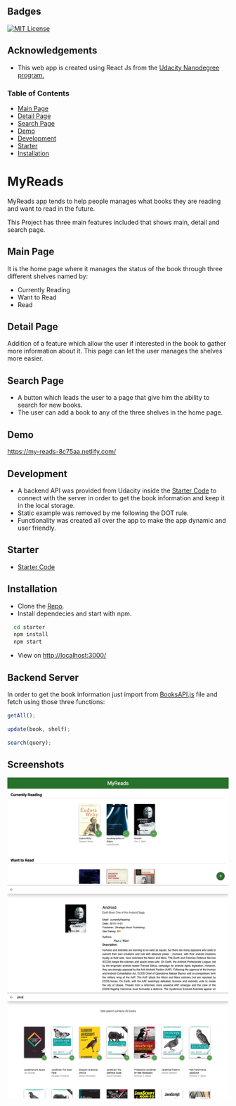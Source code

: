 
## Badges



[![MIT License](https://img.shields.io/github/followers/HassanLasheenn?style=social)](https://img.shields.io/github/followers/HassanLasheenn?style=social)


## Acknowledgements
 - This web app is created using React Js from the [Udacity Nanodegree program.](https://www.udacity.com/course/react-nanodegree--nd019)


### Table of Contents

* [Main Page](#mainpage)  
* [Detail Page](#detailpage)  
* [Search Page](#searchpage)   
* [Demo](#demo)
* [Development](#installation)
* [Starter](#installation)
* [Installation](#installation)

# MyReads

MyReads app tends to help people manages what books they are reading and want to read in the future.

This Project has three main features included that shows main, detail and search page.

## Main Page

It is the home page where it manages the status of the book through three different shelves named by:
* Currently Reading
* Want to Read 
* Read


## Detail Page

Addition of a feature which allow the user if interested in the book to gather more information about it.
This page can let the user manages the shelves more easier.

## Search Page

* A button which leads the user to a page that give him the ability to search for new books.
* The user can add a book to any of the three shelves in the home page.


## Demo

https://my-reads-8c75aa.netlify.com/


## Development

* A backend API was provided from Udacity inside the [Starter Code](#starter) to connect with the server in order to get the book information and keep it in the local storage.
* Static example was removed by me following the DOT rule.
* Functionality was created all over the app to make the app dynamic and user friendly.



## Starter

* [Starter Code](https://github.com/udacity/nd0191-c1-myreads/)


## Installation
* Clone the [Repo](https://github.com/udacity/nd0191-c1-myreads/).
* Install dependecies and start with npm.

```bash
  cd starter
  npm install
  npm start
```

* View on [http://localhost:3000/](http://localhost:3000/)

## Backend Server

In order to get the book information just import from [BooksAPI.js](https://github.com/udacity/nd0191-c1-myreads/blob/main/starter/src/BooksAPI.js) file and fetch using those three functions:

```js
getAll();
```
```js
update(book, shelf);
```
```js
search(query);
```


    
## Screenshots

![](Screen%20Shot%202022-10-14%20at%203.03.11%20PM.png)
![](Screen%20Shot%202022-10-14%20at%203.04.26%20PM.png)
![](Screen%20Shot%202022-10-14%20at%203.04.47%20PM.png)
